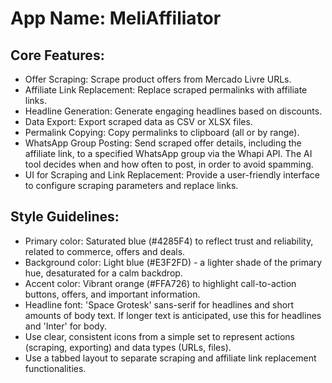 # **App Name**: MeliAffiliator

## Core Features:

- Offer Scraping: Scrape product offers from Mercado Livre URLs.
- Affiliate Link Replacement: Replace scraped permalinks with affiliate links.
- Headline Generation: Generate engaging headlines based on discounts.
- Data Export: Export scraped data as CSV or XLSX files.
- Permalink Copying: Copy permalinks to clipboard (all or by range).
- WhatsApp Group Posting: Send scraped offer details, including the affiliate link, to a specified WhatsApp group via the Whapi API.  The AI tool decides when and how often to post, in order to avoid spamming.
- UI for Scraping and Link Replacement: Provide a user-friendly interface to configure scraping parameters and replace links.

## Style Guidelines:

- Primary color: Saturated blue (#4285F4) to reflect trust and reliability, related to commerce, offers and deals.
- Background color: Light blue (#E3F2FD) - a lighter shade of the primary hue, desaturated for a calm backdrop.
- Accent color: Vibrant orange (#FFA726) to highlight call-to-action buttons, offers, and important information.
- Headline font: 'Space Grotesk' sans-serif for headlines and short amounts of body text. If longer text is anticipated, use this for headlines and 'Inter' for body.
- Use clear, consistent icons from a simple set to represent actions (scraping, exporting) and data types (URLs, files).
- Use a tabbed layout to separate scraping and affiliate link replacement functionalities.